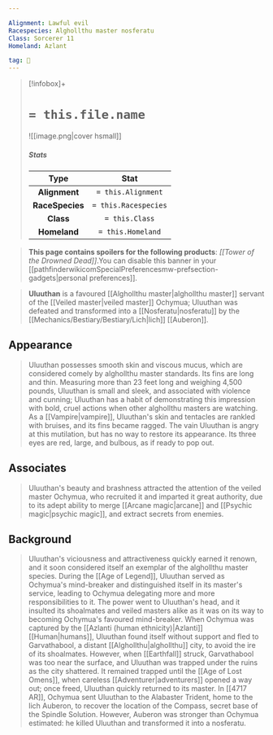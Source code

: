 ```yaml
---

Alignment: Lawful evil
Racespecies: Alghollthu master nosferatu
Class: Sorcerer 11
Homeland: Azlant

tag: 👤️
---
```


> [!infobox]+
> #  `= this.file.name`
> ![[image.png|cover hsmall]]
> ##### Stats
> Type | Stat |
> :---: |:---:|
> **Alignment** | `= this.Alignment` |
> **RaceSpecies** | `= this.Racespecies` |
> **Class** | `= this.Class` |
> **Homeland** | `= this.Homeland` |



> **This page contains spoilers for the following products**: *[[Tower of the Drowned Dead]]*.You can disable this banner in your [[pathfinderwikicomSpecialPreferencesmw-prefsection-gadgets|personal preferences]].


> **Uluuthan** is a favoured [[Alghollthu master|alghollthu master]] servant of the [[Veiled master|veiled master]] Ochymua; Uluuthan was defeated and transformed into a [[Nosferatu|nosferatu]] by the [[Mechanics/Bestiary/Bestiary/Lich|lich]] [[Auberon]].



## Appearance

> Uluuthan possesses smooth skin and viscous mucus, which are considered comely by alghollthu master standards. Its fins are long and thin. Measuring more than 23 feet long and weighing 4,500 pounds, Uluuthan is small and sleek, and associated with violence and cunning; Uluuthan has a habit of demonstrating this impression with bold, cruel actions when other alghollthu masters are watching.
> As a [[Vampire|vampire]], Uluuthan's skin and tentacles are rankled with bruises, and its fins became ragged. The vain Uluuthan is angry at this mutilation, but has no way to restore its appearance. Its three eyes are red, large, and bulbous, as if ready to pop out.


## Associates

> Uluuthan's beauty and brashness attracted the attention of the veiled master Ochymua, who recruited it and imparted it great authority, due to its adept ability to merge [[Arcane magic|arcane]] and [[Psychic magic|psychic magic]], and extract secrets from enemies.


## Background

> Uluuthan's viciousness and attractiveness quickly earned it renown, and it soon considered itself an exemplar of the alghollthu master species. During the [[Age of Legend]], Uluuthan served as Ochymua's mind-breaker and distinguished itself in its master's service, leading to Ochymua delegating more and more responsibilities to it. The power went to Uluuthan's head, and it insulted its shoalmates and veiled masters alike as it was on its way to becoming Ochymua's favoured mind-breaker.
> When Ochymua was captured by the [[Azlanti (human ethnicity)|Azlanti]] [[Human|humans]], Uluuthan found itself without support and fled to Garvathabool, a distant [[Alghollthu|alghollthu]] city, to avoid the ire of its shoalmates. However, when [[Earthfall]] struck, Garvathabool was too near the surface, and Uluuthan was trapped under the ruins as the city shattered. It remained trapped until the [[Age of Lost Omens]], when careless [[Adventurer|adventurers]] opened a way out; once freed, Uluuthan quickly returned to its master.
> In [[4717 AR]], Ochymua sent Uluuthan to the Alabaster Trident, home to the lich Auberon, to recover the location of the Compass, secret base of the Spindle Solution. However, Auberon was stronger than Ochymua estimated: he killed Uluuthan and transformed it into a nosferatu.







